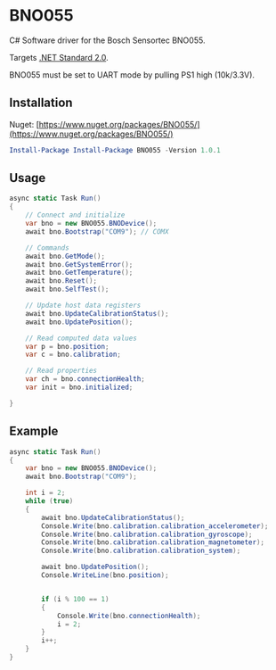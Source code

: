 # BNO055
C# Software driver for the Bosch Sensortec BNO055.
 
Targets [.NET Standard 2.0](https://docs.microsoft.com/en-us/dotnet/standard/net-standard).

BNO055 must be set to UART mode by pulling PS1 high (10k/3.3V).
 
## Installation
Nuget: [https://www.nuget.org/packages/BNO055/](https://www.nuget.org/packages/BNO055/)
 ```powershell
Install-Package Install-Package BNO055 -Version 1.0.1 
 ```

## Usage

```csharp
async static Task Run()
{
	// Connect and initialize
	var bno = new BNO055.BNODevice();
	await bno.Bootstrap("COM9"); // COMX

	// Commands
	await bno.GetMode();
	await bno.GetSystemError();
	await bno.GetTemperature();
	await bno.Reset();
	await bno.SelfTest();

	// Update host data registers
	await bno.UpdateCalibrationStatus();
	await bno.UpdatePosition();

	// Read computed data values
	var p = bno.position;
	var c = bno.calibration;

	// Read properties
	var ch = bno.connectionHealth;
	var init = bno.initialized;

}
```
## Example
```csharp
async static Task Run()
{
	var bno = new BNO055.BNODevice();
	await bno.Bootstrap("COM9");

	int i = 2;
	while (true)
	{
		await bno.UpdateCalibrationStatus();
		Console.Write(bno.calibration.calibration_accelerometer);
		Console.Write(bno.calibration.calibration_gyroscope);
		Console.Write(bno.calibration.calibration_magnetometer);
		Console.Write(bno.calibration.calibration_system);

		await bno.UpdatePosition();
		Console.WriteLine(bno.position);


		if (i % 100 == 1)
		{
			Console.Write(bno.connectionHealth);
			i = 2;
		}
		i++;
	}
}
```
